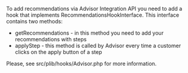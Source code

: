 To add recommendations via Advisor Integration API you need to add a hook that implements RecommendationsHookInterface.
This interface contains two methods:
* getRecommendations - in this method you need to add your recommendations with steps
* applyStep - this method is called by Advisor every time a customer clicks on the apply button of a step

Please, see src/plib/hooks/Advisor.php for more information.
